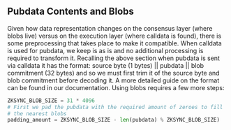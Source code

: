 
## Pubdata Contents and Blobs
Given how data representation changes on the consensus layer (where blobs live) versus on the execution layer (where calldata is found), there is some preprocessing that takes place to make it compatible. When calldata is used for pubdata, we keep is as is and no additional processing is required to transform it. Recalling the above section when pubdata is sent via calldata it has the format: source byte (1 bytes) || pubdata || blob commitment (32 bytes) and so we must first trim it of the source byte and blob commitment before decoding it. A more detailed guide on the format can be found in our documentation. Using blobs requires a few more steps:
```python
ZKSYNC_BLOB_SIZE = 31 * 4096
# First we pad the pubdata with the required amount of zeroes to fill
# the nearest blobs
padding_amount = ZKSYNC_BLOB_SIZE - len(pubdata) % ZKSYNC_BLOB_SIZE)